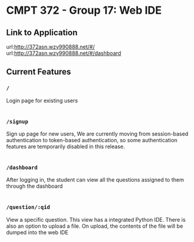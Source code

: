 # CMPT 372 - Group 17: Web IDE

## Link to Application
url:http://372asn.wzy990888.net/#/
url:http://372asn.wzy990888.net/#/dashboard





## Current Features

### ```/```
Login page for existing users
<br>
<br>

### ```/signup```
Sign up page for new users,
We are currently moving from session-based authentication to token-based authentication, so some authentication features are temporarily disabled in this release.
<br>
<br>

### ```/dashboard```
After logging in, the student can view all the questions assigned to them through the dashboard
<br>
<br>

### ```/question/:qid```
View a specific question. This view has a integrated Python IDE. There is also an option to upload a file. On upload, the contents of the file will be dumped into the web IDE
